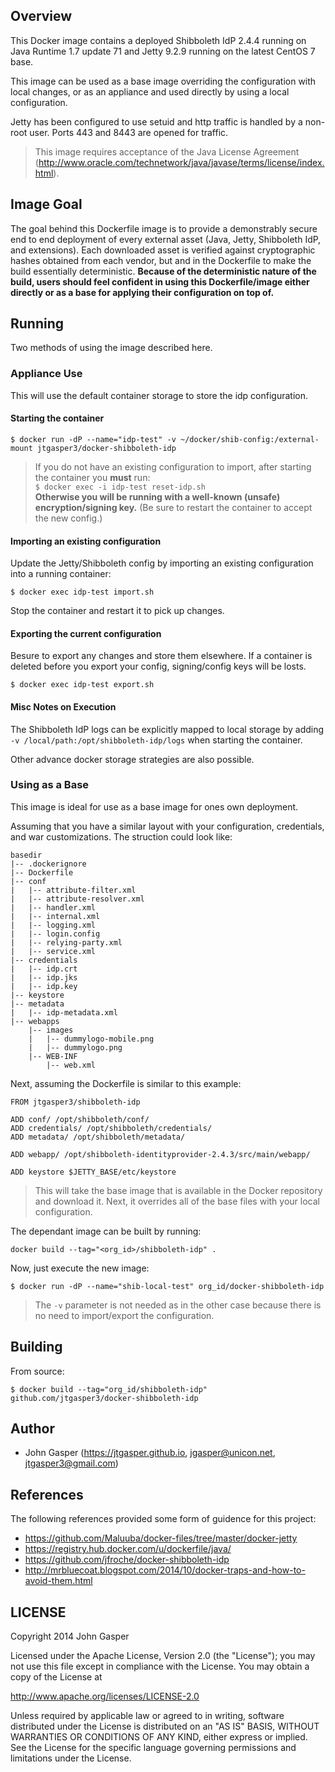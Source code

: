 ## Overview
This Docker image contains a deployed Shibboleth IdP 2.4.4 running on Java Runtime 1.7 update 71 and Jetty 9.2.9 running on the latest CentOS 7 base.

This image can be used as a base image overriding the configuration with local changes, or as an appliance and used directly by using a local configuration.

Jetty has been configured to use setuid and http traffic is handled by a non-root user. Ports 443 and 8443 are opened for traffic.

> This image requires acceptance of the Java License Agreement (<http://www.oracle.com/technetwork/java/javase/terms/license/index.html>).

## Image Goal
The goal behind this Dockerfile image is to provide a demonstrably secure end to end deployment of every external asset (Java, Jetty, Shibboleth IdP, and extensions). Each downloaded asset is verified against cryptographic hashes obtained from each vendor, but and in the Dockerfile to make the build essentially deterministic. **Because of the deterministic nature of the build, users should feel confident in using this Dockerfile/image either directly or as a base for applying their configuration on top of.**

## Running
Two methods of using the image described here.

### Appliance Use
This will use the default container storage to store the idp configuration. 

#### Starting the container

```
$ docker run -dP --name="idp-test" -v ~/docker/shib-config:/external-mount jtgasper3/docker-shibboleth-idp 
```

> If you do not have an existing configuration to import, after starting the container you **must** run:   
> `$ docker exec -i idp-test reset-idp.sh`   
> **Otherwise you will be running with a well-known (unsafe) encryption/signing key.** (Be sure to restart the container to accept the new config.)


#### Importing an existing configuration
Update the Jetty/Shibboleth config by importing an existing configuration into a running container: 

```
$ docker exec idp-test import.sh

```
Stop the container and restart it to pick up changes.

#### Exporting the current configuration
Besure to export any changes and store them elsewhere. If a container is deleted before you export your config, signing/config keys will be losts.

```
$ docker exec idp-test export.sh

```

#### Misc Notes on Execution
The Shibboleth IdP logs can be explicitly mapped to local storage by adding `-v /local/path:/opt/shibboleth-idp/logs` when starting the container.

Other advance docker storage strategies are also possible.


### Using as a Base
This image is ideal for use as a base image for ones own deployment. 

Assuming that you have a similar layout with your configuration, credentials, and war customizations. The struction could look like:

```
basedir
|-- .dockerignore
|-- Dockerfile
|-- conf
|   |-- attribute-filter.xml
|   |-- attribute-resolver.xml
|   |-- handler.xml
|   |-- internal.xml
|   |-- logging.xml
|   |-- login.config
|   |-- relying-party.xml
|   |-- service.xml
|-- credentials
|   |-- idp.crt
|   |-- idp.jks
|   |-- idp.key
|-- keystore
|-- metadata
|   |-- idp-metadata.xml
|-- webapps
    |-- images
    |   |-- dummylogo-mobile.png
    |   |-- dummylogo.png
    |-- WEB-INF
        |-- web.xml

```

Next, assuming the Dockerfile is similar to this example:

```
FROM jtgasper3/shibboleth-idp

ADD conf/ /opt/shibboleth/conf/
ADD credentials/ /opt/shibboleth/credentials/
ADD metadata/ /opt/shibboleth/metadata/

ADD webapp/ /opt/shibboleth-identityprovider-2.4.3/src/main/webapp/

ADD keystore $JETTY_BASE/etc/keystore
```

>This will take the base image that is available in the Docker repository and download it. Next, it overrides all of the base files with your local configuration.

The dependant image can be built by running:

```
docker build --tag="<org_id>/shibboleth-idp" .
```

Now, just execute the new image:

```
$ docker run -dP --name="shib-local-test" org_id/docker-shibboleth-idp 
```
> The `-v` parameter is not needed as in the other case because there is no need to import/export the configuration.

## Building

From source:

```
$ docker build --tag="org_id/shibboleth-idp" github.com/jtgasper3/docker-shibboleth-idp
```

## Author

  * John Gasper (<https://jtgasper.github.io>, <jgasper@unicon.net>, <jtgasper3@gmail.com>)

## References
The following references provided some form of guidence for this project:

* https://github.com/Maluuba/docker-files/tree/master/docker-jetty
* https://registry.hub.docker.com/u/dockerfile/java/
* https://github.com/jfroche/docker-shibboleth-idp
* http://mrbluecoat.blogspot.com/2014/10/docker-traps-and-how-to-avoid-them.html

## LICENSE

Copyright 2014 John Gasper

Licensed under the Apache License, Version 2.0 (the "License");
you may not use this file except in compliance with the License.
You may obtain a copy of the License at

  http://www.apache.org/licenses/LICENSE-2.0

Unless required by applicable law or agreed to in writing, software
distributed under the License is distributed on an "AS IS" BASIS,
WITHOUT WARRANTIES OR CONDITIONS OF ANY KIND, either express or implied.
See the License for the specific language governing permissions and
limitations under the License.
